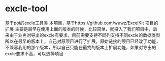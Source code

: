 # excle-tool
基于poi的excle工具类
本项目，基于https://github.com/wuwz/ExcelKit 项目的扩展
主要是最早在使用上面的版本的时候，比较简单，就投入了我们项目中，后来由于业务对导出的excle有要求，目前需要支持不同列支持不同excle的数据类型
所以在最早的版本上，自己对原项目进行了扩展，原始链接的项目已经改了功能，不兼容我用的那个版本，所以自己只能在最找的版本上扩展功能，如果对导出的
excle要求不高，可以选择项目

